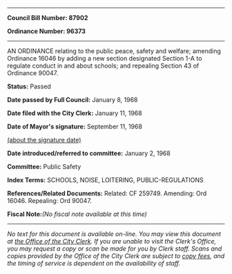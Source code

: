 

********

**Council Bill Number: 87902**
   
**Ordinance Number: 96373**
********

 AN ORDINANCE relating to the public peace, safety and welfare; amending Ordinance 16046 by adding a new section designated Section 1-A to regulate conduct in and about schools; and repealing Section 43 of Ordinance 90047.

**Status:** Passed
   
**Date passed by Full Council:** January 8, 1968
   
**Date filed with the City Clerk:** January 11, 1968
   
**Date of Mayor's signature:** September 11, 1968
   
[(about the signature date)](/~public/approvaldate.htm)
   
   
   
**Date introduced/referred to committee:** January 2, 1968
   
**Committee:** Public Safety
   
   
**Index Terms:** SCHOOLS, NOISE, LOITERING, PUBLIC-REGULATIONS

**References/Related Documents:** Related: CF 259749. Amending: Ord 16046. Repealing: Ord 90047.

**Fiscal Note:**_(No fiscal note available at this time)_
********

_No text for this document is available on-line. You may view this document at [the Office of the City Clerk](http://www.seattle.gov/leg/clerk/contactUs.htm). If you are unable to visit the Clerk's Office, you may request a copy or scan be made for you by Clerk staff. Scans and copies provided by the Office of the City Clerk are subject to [copy fees](http://clerk.seattle.gov/~public/clerkfees.htm), and the timing of service is dependent on the availability of staff._

